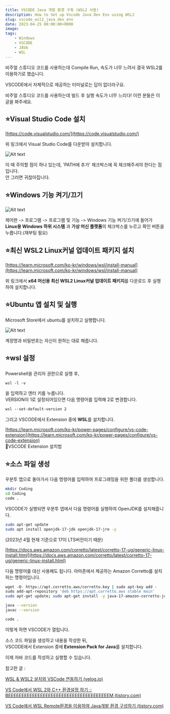 ```yaml
---
title: VSCODE Java 개발 환경 구축 (WSL2 사용)
description: How to Set up Vscode Java Dev Env using WSL2
slug: vscode_wsl2_java_dev_env
date: 2023-04-25 00:00:00+0000
image: 
tags:
    - Windows
    - VSCODE
    - JAVA
    - WSL
---
```

비주얼 스튜디오 코드를 사용하는데 Compile Run, 속도가 너무 느려서 결국 WSL2를 이용하기로 했습니다.

VSCODE에서 자체적으로 제공하는 터미널로는 답이 없더라구요.

비주얼 스튜디오 코드를 사용하는데 빌드 후 실행 속도가 너무 느리다! 이런 분들은 이 글을 봐주세요.

## ⭐Visual Studio Code 설치

[https://code.visualstudio.com/](https://code.visualstudio.com/)

위 링크에서 Visual Studio Code를 다운받아 설치합니다.

![Alt text](/../../images/2023/2023-04-25_1_wsl2_vscode_c/1.png)

이 때 주의할 점이 하나 있는데, 'PATH에 추가' 체크박스에 꼭 체크해주셔야 한다는 점입니다.  
안 그러면 귀찮아집니다.

## ⭐Windows 기능 켜기/끄기

![Alt text](/../../images/2023/2023-04-25_1_wsl2_vscode_c/2.png)

제어판 -> 프로그램 -> 프로그램 및 기능 -> Windows 기능 켜기/끄기에 들어가 **Linux용 Windows 하위 시스템** 과 **가상 머신 플랫폼**의 체크박스를 누르고 확인 버튼을 누릅니다.(재부팅 필요)

## ⭐최신 WSL2 Linux커널 업데이트 패키지 설치

[https://learn.microsoft.com/ko-kr/windows/wsl/install-manual](https://learn.microsoft.com/ko-kr/windows/wsl/install-manual)

위 링크에서 **x64 머신용 최신 WSL2 Linux커널 업데이트 패키지**를 다운로드 후 실행하여 설치합니다.


## ⭐Ubuntu 앱 설치 및 실행

Microsoft Store에서 ubuntu를 설치하고 실행합니다.

![Alt text](/../../images/2023/2023-04-25_1_wsl2_vscode_c/3.png)

계정명과 비밀번호는 자신이 원하는 대로 해줍니다.


## ⭐wsl 설정

Powershell을 관리자 권한으로 실행 후,  

```bash
wsl -l -v
```

을 입력하고 엔터 키를 누릅니다.  
VERSION이 1로 설정되어있으면 다음 명령어를 입력해 2로 변경합니다.  

```bash
wsl --set-default-version 2
```

그리고 VSCODE에서 Extension 중에 **WSL**를 설치합니다.  

[https://learn.microsoft.com/ko-kr/power-pages/configure/vs-code-extension](https://learn.microsoft.com/ko-kr/power-pages/configure/vs-code-extension)  
🔼VSCODE Extension 설치법
  

## ⭐소스 파일 생성

우분투 앱으로 돌아가서 다음 명령어를 입력하여 프로그래밍을 위한 폴더를 생성합니다.

```bash
mkdir Coding
cd Coding
code .
```

VSCODE가 실행되면 우분투 앱에서 다음 명령어를 실행하여 OpenJDK를 설치해줍니다.

```bash
sudo apt-get update
sudo apt install openjdk-17-jdk openjdk-17-jre -y
```

(2023년 4월 현재 기준으로 17이 LTS버전이기 때문)


[https://docs.aws.amazon.com/corretto/latest/corretto-17-ug/generic-linux-install.html](https://docs.aws.amazon.com/corretto/latest/corretto-17-ug/generic-linux-install.html)

다음 명령어를 대신 사용해도 됩니다. 아마존에서 제공하는 Amazon Corretto를 설치하는 명령어입니다.

```bash
wget -O- https://apt.corretto.aws/corretto.key | sudo apt-key add -   
sudo add-apt-repository 'deb https://apt.corretto.aws stable main'
sudo apt-get update; sudo apt-get install -y java-17-amazon-corretto-jdk

java --version
javac --version

code .
```

이렇게 하면 VSCODE가 열립니다.

소스 코드 파일을 생성하고 내용을 작성한 뒤,  
VSCODE에서 Extension 중에 **Extension Pack for Java**를 설치합니다.

이제 자바 코드를 작성하고 실행할 수 있습니다.

참고한 글 :

[WSL & WSL2 설치와 VSCode 연동하기 (velog.io)](https://velog.io/@gidskql6671/WSL-WSL2-%EC%84%A4%EC%B9%98-VSCode-%EC%97%B0%EB%8F%99)  

[VS Code에서 WSL 2와 C++ 환경설정 하기 :: BEEEEEEEEEEEEEEEEEEEEEEEEEEEEEEEEEEEEEEM (tistory.com)](https://skyqnaqna.tistory.com/entry/VS-Code%EC%97%90%EC%84%9C-WSL-2%EC%99%80-C-%EC%82%AC%EC%9A%A9%ED%95%98%EA%B8%B0)  

[VS Code에서 WSL Remote환경을 이용하여 Java개발 환경 구성하기 (tistory.com)](https://zianlog.tistory.com/entry/VS-Code%EC%97%90%EC%84%9C-WSL-Remote%ED%99%98%EA%B2%BD%EC%9D%84-%EC%9D%B4%EC%9A%A9%ED%95%98%EC%97%AC-Java%EA%B0%9C%EB%B0%9C-%ED%99%98%EA%B2%BD-%EA%B5%AC%EC%84%B1%ED%95%98%EA%B8%B0)  